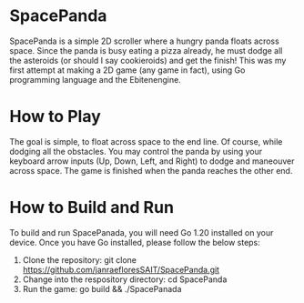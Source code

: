# SpacePanda
SpacePanda is a simple 2D scroller where a hungry panda floats across space. Since the panda is busy eating a pizza already, he must dodge all the asteroids (or should I say cookieroids) and get the finish! This was my first attempt at making a 2D game (any game in fact), using Go programming language and the Ebitenengine. 

# How to Play
The goal is simple, to float across space to the end line. Of course, while dodging all the obstacles. You may control the panda by using your keyboard arrow inputs (Up, Down, Left, and Right) to dodge and maneouver across space. The game is finished when the panda reaches the other end. 

# How to Build and Run
To build and run SpacePanada, you will need Go 1.20 installed on your device. Once you have Go installed, please follow the below steps:
1. Clone the repository: git clone https://github.com/janraefloresSAIT/SpacePanda.git
2. Change into the respository directory: cd SpacePanda
3. Run the game: go build && ./SpacePanada

